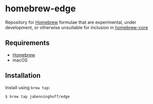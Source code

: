 # homebrew-edge

Repository for [Homebrew](https://brew.sh/) formulae that are experimental, under development, or otherwise unsuitable for inclusion in [homebrew-core](https://github.com/Homebrew/homebrew-core)

## Requirements

* [Homebrew](https://github.com/Homebrew/brew)
* macOS

## Installation

Install using `brew tap`:

```sh
$ brew tap jabenninghoff/edge
```

